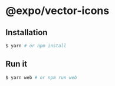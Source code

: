# @expo/vector-icons

## Installation

```bash
$ yarn # or npm install
```

## Run it

```bash
$ yarn web # or npm run web
```